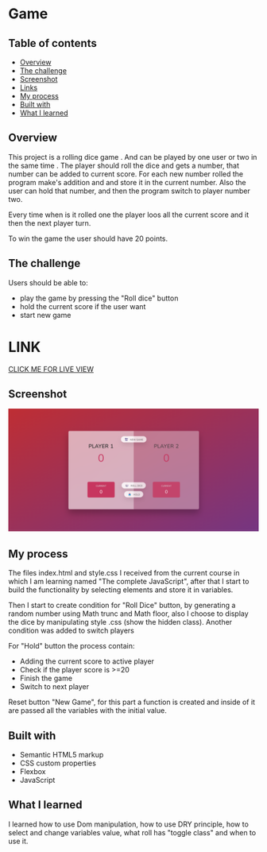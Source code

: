 # Game

## Table of contents

- [Overview](#overview)
- [The challenge](#the-challenge)
- [Screenshot](#screenshot)
- [Links](#links)
- [My process](#my-process)
- [Built with](#built-with)
- [What I learned](#what-i-learned)

## Overview

This project is a rolling dice game . And can be played by one user or two in the same time . The player should roll the dice and gets a number, that number can be added to current score. For each new number rolled the program make's addition and and store it in the current number. Also the user can hold that number, and then the program switch to player number two.

Every time when is it rolled one the player loos all the current score and it then the next player turn.

To win the game the user should have 20 points.

## The challenge

Users should be able to:

- play the game by pressing the "Roll dice" button
- hold the current score if the user want
- start new game
  
# LINK
[CLICK ME FOR LIVE VIEW](https://miron-silviu.github.io/Game/)

## Screenshot

![alt text](image.png)


## My process

The files index.html and style.css I received from the current course in which I am learning named "The complete JavaScript", after that I start to build the functionality by selecting elements and store it in variables.

Then I start to create condition for "Roll Dice" button, by generating a random number using Math trunc and Math floor, also I choose to display the dice by manipulating style .css (show the hidden class).
Another condition was added to switch players

For "Hold" button the process contain:

- Adding the current score to active player
- Check if the player score is >=20
- Finish the game
- Switch to next player

Reset button "New Game", for this part a function is created and inside of it are passed all the variables with the initial value.

## Built with

- Semantic HTML5 markup
- CSS custom properties
- Flexbox
- JavaScript

## What I learned

I learned how to use Dom manipulation, how to use DRY principle, how to select and change variables value, what roll has "toggle class" and when to use it.
